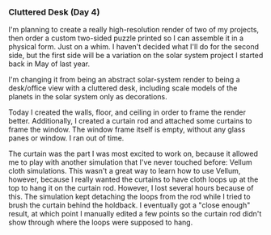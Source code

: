 ### Cluttered Desk (Day 4)

I'm planning to create a really high-resolution render of two of my projects, then order
a custom two-sided puzzle printed so I can assemble it in a physical form. Just on a whim.
I haven't decided what I'll do for the second side, but the first side will be a variation
on the solar system project I started back in May of last year.

I'm changing it from being an abstract solar-system render to being a desk/office view
with a cluttered desk, including scale models of the planets in the solar system only as
decorations.

Today I created the walls, floor, and ceiling in order to frame the render better.
Additionally, I created a curtain rod and attached some curtains to frame the window.
The window frame itself is empty, without any glass panes or window. I ran out of time.

The curtain was the part I was most excited to work on, because it allowed me to play with
another simulation that I've never touched before: Vellum cloth simulations. This wasn't
a great way to learn how to use Vellum, however, because I really wanted the curtains to
have cloth loops up at the top to hang it on the curtain rod. However, I lost several
hours because of this. The simulation kept detaching the loops from the rod while I
tried to brush the curtain behind the holdback. I eventually got a "close enough" result,
at which point I manually edited a few points so the curtain rod didn't show through where
the loops were supposed to hang.
